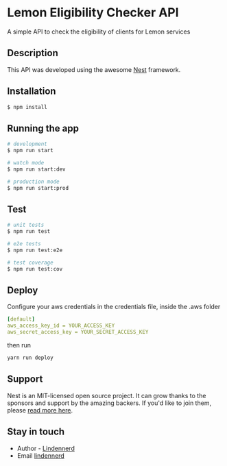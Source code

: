 # Lemon Eligibility Checker API

A simple API to check the eligibility of clients for Lemon services

## Description

This API was developed using the awesome [Nest](https://github.com/nestjs/nest) framework.

## Installation

```bash
$ npm install
```

## Running the app

```bash
# development
$ npm run start

# watch mode
$ npm run start:dev

# production mode
$ npm run start:prod
```

## Test

```bash
# unit tests
$ npm run test

# e2e tests
$ npm run test:e2e

# test coverage
$ npm run test:cov
```

## Deploy

Configure your aws credentials in the credentials file, inside the .aws folder

```yaml
[default]
aws_access_key_id = YOUR_ACCESS_KEY
aws_secret_access_key = YOUR_SECRET_ACCESS_KEY
```

then run

```bash
yarn run deploy
```

## Support

Nest is an MIT-licensed open source project. It can grow thanks to the sponsors and support by the amazing backers. If you'd like to join them, please [read more here](https://docs.nestjs.com/support).

## Stay in touch

- Author - [Lindennerd](https://lindennerd.vercel.app)
- Email [lindennerd](mailto://lindennerd@gmail.com)
